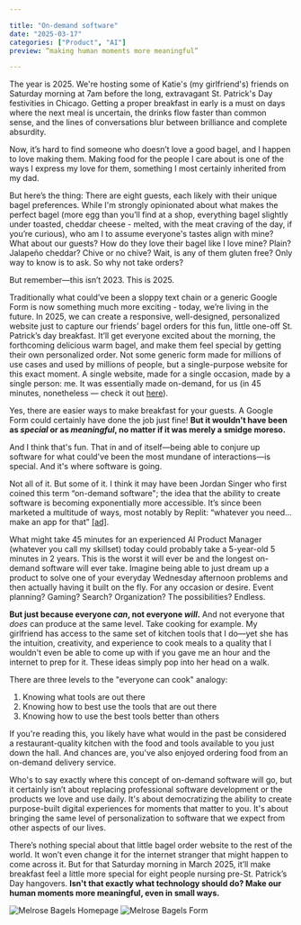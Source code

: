 ```yaml
---

title: "On-demand software"
date: "2025-03-17"
categories: ["Product", "AI"]
preview: “making human moments more meaningful”

---
```


The year is 2025. We're hosting some of Katie's (my girlfriend's) friends on Saturday morning at 7am before the long, extravagant St. Patrick's Day festivities in Chicago. Getting a proper breakfast in early is a must on days where the next meal is uncertain, the drinks flow faster than common sense, and the lines of conversations blur between brilliance and complete absurdity.

Now, it’s hard to find someone who doesn’t love a good bagel, and I happen to love making them. Making food for the people I care about is one of the ways I express my love for them, something I most certainly inherited from my dad. 

But here’s the thing: There are eight guests, each likely with their unique bagel preferences. While I'm strongly opinionated about what makes the perfect bagel (more egg than you’ll find at a shop, everything bagel slightly under toasted, cheddar cheese - melted, with the meat craving of the day, if you’re curious), who am I to assume everyone's tastes align with mine? What about our guests? How do they love their bagel like I love mine? Plain? Jalapeño cheddar? Chive or no chive? Wait, is any of them gluten free? Only way to know is to ask. So why not take orders?

But remember—this isn’t 2023. This is 2025. 

Traditionally what could’ve been a sloppy text chain or a generic Google Form is now something much more exciting - today, we’re living in the future. In 2025, we can create a responsive, well-designed, personalized website just to capture our friends’ bagel orders for this fun, little one-off St. Patrick’s day breakfast. It’ll get everyone excited about the morning, the forthcoming delicious warm bagel, and make them feel special by getting their own personalized order. Not some generic form made for millions of use cases and used by millions of people, but a single-purpose website for this exact moment. A single website, made for a single occasion, made by a single person: me. It was essentially made on-demand, for us (in 45 minutes, nonetheless — check it out [here](https://melrose-bagels.vercel.app/)).

Yes, there are easier ways to make breakfast for your guests. A Google Form could certainly have done the job just fine! **But it wouldn't have been as *special* or as *meaningful*, no matter if it was merely a smidge moreso.**

And I think that's fun. That in and of itself—being able to conjure up software for what could've been the most mundane of interactions—is special. And it's where software is going.

Not all of it. But some of it. I think it may have been Jordan Singer who first coined this term “on-demand software"; the idea that the ability to create software is becoming exponentially more accessible. It’s since been marketed a multitude of ways, most notably by Replit: “whatever you need… make an app for that” [[ad]](https://x.com/amasad/status/1886859253648122181).

What might take 45 minutes for an experienced AI Product Manager (whatever you call my skillset) today could probably take a 5-year-old 5 minutes in 2 years. This is the worst it will ever be and the longest on-demand software will ever take. Imagine being able to just dream up a product to solve one of your everyday Wednesday afternoon problems and then actually having it built on the fly. For any occasion or desire. Event planning? Gaming? Search? Organization? The possibilities? Endless.

**But just because everyone *can*, not everyone *will*.** And not everyone that *does* can produce at the same level. Take cooking for example. My girlfriend has access to the same set of kitchen tools that I do—yet she has the intuition, creativity, and experience to cook meals to a quality that I wouldn't even be able to come up with if you gave me an hour and the internet to prep for it. These ideas simply pop into her head on a walk.

There are three levels to the "everyone can cook" analogy:

1. Knowing what tools are out there
2. Knowing how to best use the tools that are out there
3. Knowing how to use the best tools better than others

If you're reading this, you likely have what would in the past be considered a restaurant-quality kitchen with the food and tools available to you just down the hall. And chances are, you've also enjoyed ordering food from an on-demand delivery service.

Who's to say exactly where this concept of on-demand software will go, but it certainly isn’t about replacing professional software development or the products we love and use daily. It's about democratizing the ability to create purpose-built digital experiences for moments that matter to you. It's about bringing the same level of personalization to software that we expect from other aspects of our lives.

There’s nothing special about that little bagel order website to the rest of the world. It won’t even change it for the internet stranger that might happen to come across it. But for that Saturday morning in March 2025, it’ll make breakfast feel a little more special for eight people nursing pre-St. Patrick’s Day hangovers. **Isn't that exactly what technology should do? Make our human moments more meaningful, even in small ways.**

![Melrose Bagels Homepage](/images/blog/on-demand-software/homepage.webp)
![Melrose Bagels Form](/images/blog/on-demand-software/form.webp)